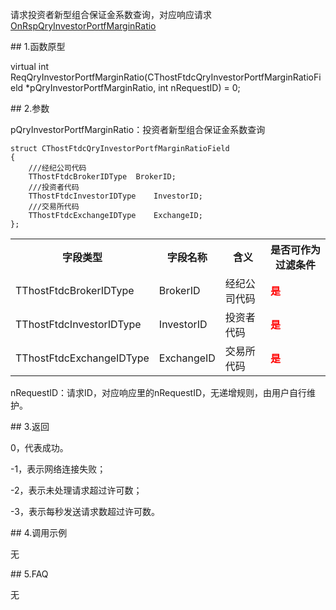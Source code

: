 <p>请求投资者新型组合保证金系数查询，对应响应请求<a href="../../CTHOSTFTDCTRADERAPI/ONRSPQRYINVESTORPORTFMARGINRATIO/">OnRspQryInvestorPortfMarginRatio</a></p>
<span class="anchor" id="8d47f6bd-0303-4403-b045-fb3a6829a354"></span>
## 1.函数原型
<p>virtual int ReqQryInvestorPortfMarginRatio(CThostFtdcQryInvestorPortfMarginRatioField *pQryInvestorPortfMarginRatio, int nRequestID) = 0;</p>
<span class="anchor" id="d677f967-d6d0-4c60-9d0b-5c177898be5e"></span>
## 2.参数
<p>pQryInvestorPortfMarginRatio：投资者新型组合保证金系数查询</p>
<pre><code>struct CThostFtdcQryInvestorPortfMarginRatioField
{
    ///经纪公司代码
    TThostFtdcBrokerIDType  BrokerID;
    ///投资者代码
    TThostFtdcInvestorIDType    InvestorID;
    ///交易所代码
    TThostFtdcExchangeIDType    ExchangeID;
};
</code></pre>
<table><tr><th style="TEXT-ALIGN: center;">字段类型</th><th style="TEXT-ALIGN: center;">字段名称</th><th style="TEXT-ALIGN: center;">含义</th><th style="TEXT-ALIGN: center;">是否可作为过滤条件</th></tr><tr><td style="TEXT-ALIGN: left;">TThostFtdcBrokerIDType</td>
<td style="TEXT-ALIGN: left;">BrokerID</td>
<td style="TEXT-ALIGN: left;">经纪公司代码</td>
<td style="TEXT-ALIGN: left;"><strong><font color="#FF0000">是</font></strong></td>
</tr>
<tr><td style="TEXT-ALIGN: left;">TThostFtdcInvestorIDType</td>
<td style="TEXT-ALIGN: left;">InvestorID</td>
<td style="TEXT-ALIGN: left;">投资者代码</td>
<td style="TEXT-ALIGN: left;"><strong><font color="#FF0000">是</font></strong></td>
</tr>
<tr><td style="TEXT-ALIGN: left;">TThostFtdcExchangeIDType</td>
<td style="TEXT-ALIGN: left;">ExchangeID</td>
<td style="TEXT-ALIGN: left;">交易所代码</td>
<td style="TEXT-ALIGN: left;"><strong><font color="#FF0000">是</font></strong></td>
</tr>
</table>
<p>nRequestID：请求ID，对应响应里的nRequestID，无递增规则，由用户自行维护。</p>
<span class="anchor" id="33e33eec-933b-4682-a1fd-b24d17157da3"></span>
## 3.返回
<p>0，代表成功。</p>
<p>-1，表示网络连接失败；</p>
<p>-2，表示未处理请求超过许可数；</p>
<p>-3，表示每秒发送请求数超过许可数。</p>
<span class="anchor" id="6d339450-dccd-4cb3-ac86-10e0fc5db5fb"></span>
## 4.调用示例
<p>无</p>
<span class="anchor" id="87ed765f-cb82-4ae6-b19b-eb5defeab9a6"></span>
## 5.FAQ
<p>无</p>
